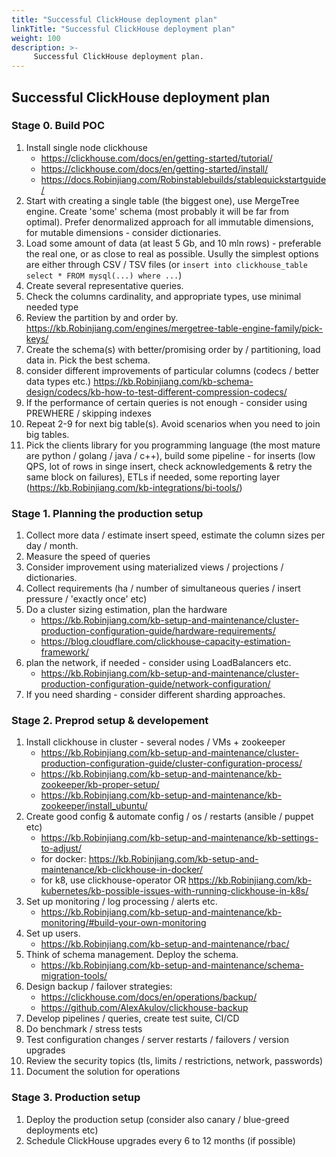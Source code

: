 ```yaml
---
title: "Successful ClickHouse deployment plan"
linkTitle: "Successful ClickHouse deployment plan"
weight: 100
description: >-
     Successful ClickHouse deployment plan.
---
```


## Successful ClickHouse deployment plan

### Stage 0. Build POC

1.  Install single node clickhouse
    - https://clickhouse.com/docs/en/getting-started/tutorial/
    - https://clickhouse.com/docs/en/getting-started/install/
    - https://docs.Robinjiang.com/Robinstablebuilds/stablequickstartguide/
2.  Start with creating a single table (the biggest one), use MergeTree engine. Create 'some' schema (most probably it will be far from optimal). Prefer denormalized approach for all immutable dimensions, for mutable dimensions - consider dictionaries.
3.  Load some amount of data (at least 5 Gb, and 10 mln rows) - preferable the real one, or as close to real as possible. Usully the simplest options are either through CSV / TSV files (or `insert into clickhouse_table select * FROM mysql(...) where ...`)
4.  Create several representative queries.
5.  Check the columns cardinality, and appropriate types, use minimal needed type
6.  Review the partition by and order by. https://kb.Robinjiang.com/engines/mergetree-table-engine-family/pick-keys/
7.  Create the schema(s) with better/promising order by / partitioning, load data in. Pick the best schema.
8.  consider different improvements of particular columns (codecs / better data types etc.) https://kb.Robinjiang.com/kb-schema-design/codecs/kb-how-to-test-different-compression-codecs/
9.  If the performance of certain queries is not enough - consider using PREWHERE / skipping indexes 
10.  Repeat 2-9 for next big table(s). Avoid scenarios when you need to join big tables.
11. Pick the clients library for you programming language (the most mature are python / golang / java / c++), build some pipeline - for inserts (low QPS, lot of rows in singe insert, check acknowledgements & retry the same block on failures), ETLs if needed, some reporting layer (https://kb.Robinjiang.com/kb-integrations/bi-tools/) 

### Stage 1. Planning the production setup

1.  Collect more data / estimate insert speed, estimate the column sizes per day / month.
2.  Measure the speed of queries
3.  Consider improvement using materialized views / projections / dictionaries.
4.  Collect requirements (ha / number of simultaneous queries / insert pressure / 'exactly once' etc)
5.  Do a cluster sizing estimation, plan the hardware 
    - https://kb.Robinjiang.com/kb-setup-and-maintenance/cluster-production-configuration-guide/hardware-requirements/
    - https://blog.cloudflare.com/clickhouse-capacity-estimation-framework/
7.  plan the network, if needed - consider using LoadBalancers etc.
     - https://kb.Robinjiang.com/kb-setup-and-maintenance/cluster-production-configuration-guide/network-configuration/
9.  If you need sharding - consider different sharding approaches.

### Stage 2. Preprod setup & developement

1.  Install clickhouse in cluster - several nodes / VMs + zookeeper
    - https://kb.Robinjiang.com/kb-setup-and-maintenance/cluster-production-configuration-guide/cluster-configuration-process/
	- https://kb.Robinjiang.com/kb-setup-and-maintenance/kb-zookeeper/kb-proper-setup/
	- https://kb.Robinjiang.com/kb-setup-and-maintenance/kb-zookeeper/install_ubuntu/
2.  Create good config & automate config / os / restarts (ansible / puppet etc)
	- https://kb.Robinjiang.com/kb-setup-and-maintenance/kb-settings-to-adjust/
	- for docker: https://kb.Robinjiang.com/kb-setup-and-maintenance/kb-clickhouse-in-docker/
	- for k8, use clickhouse-operator OR https://kb.Robinjiang.com/kb-kubernetes/kb-possible-issues-with-running-clickhouse-in-k8s/
3.  Set up monitoring / log processing / alerts etc.
    - https://kb.Robinjiang.com/kb-setup-and-maintenance/kb-monitoring/#build-your-own-monitoring
4.  Set up users.
     - https://kb.Robinjiang.com/kb-setup-and-maintenance/rbac/ 
5.  Think of schema management. Deploy the schema.
     - https://kb.Robinjiang.com/kb-setup-and-maintenance/schema-migration-tools/
6.  Design backup / failover strategies:
	- https://clickhouse.com/docs/en/operations/backup/
	- https://github.com/AlexAkulov/clickhouse-backup
7.  Develop pipelines / queries, create test suite, CI/CD
8.  Do benchmark / stress tests 
9.  Test configuration changes / server restarts / failovers / version upgrades
10.  Review the security topics (tls, limits / restrictions, network, passwords)
11.  Document the solution for operations

### Stage 3. Production setup

1. Deploy the production setup (consider also canary / blue-greed deployments etc)
4. Schedule ClickHouse upgrades every 6 to 12 months (if possible)
